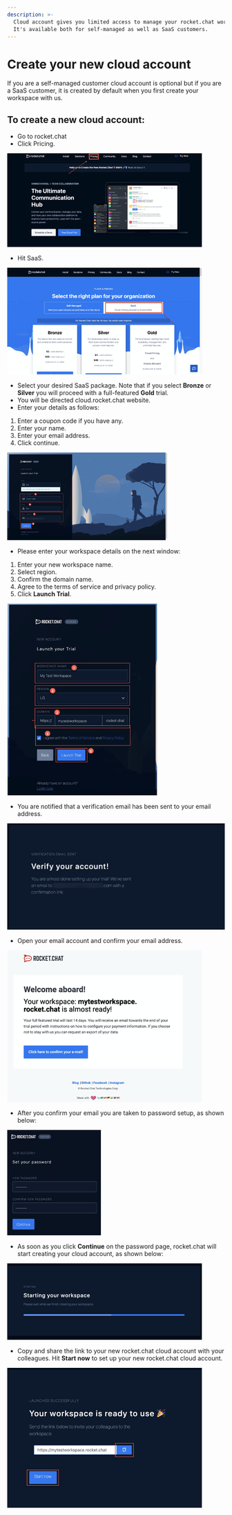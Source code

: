 ```yaml
---
description: >-
  Cloud account gives you limited access to manage your rocket.chat workspace.
  It's available both for self-managed as well as SaaS customers.
---
```


# Create your new cloud account

If you are a self-managed customer cloud  account is optional but if you are a SaaS customer, it is created by default when you first create your workspace with us.

## To create a new cloud account:

* Go to rocket.chat
* Click Pricing.

![](../.gitbook/assets/image%20%2876%29.png)



* Hit SaaS.

![](../.gitbook/assets/image%20%2879%29.png)

* Select your desired SaaS package. Note that if you select **Bronze** or **Silver** you will proceed with a full-featured **Gold** trial.
*  You will be directed cloud.rocket.chat website.
* Enter your details as follows:

1. Enter a coupon code if you have any.
2. Enter your name.
3. Enter your email address.
4. Click continue.

![](../.gitbook/assets/image%20%2881%29.png)

* Please enter your workspace details on the next window:

1. Enter your new workspace name.
2. Select region.
3. Confirm the domain name.
4. Agree to the terms of service and privacy policy.
5. Click **Launch Trial**.

![](../.gitbook/assets/image%20%2875%29.png)

  


* You are notified that a verification email has been sent to your email address.

![](../.gitbook/assets/image%20%2878%29.png)

* Open your email account and confirm your email address. 

![](../.gitbook/assets/image%20%2874%29.png)

* After you confirm your email you are taken to password setup, as shown below:

![](../.gitbook/assets/image%20%2880%29.png)

* As soon as you click **Continue** on the password page, rocket.chat will start creating your cloud account, as shown below:

![](../.gitbook/assets/image%20%2882%29.png)

* Copy and share the link to your new rocket.chat cloud account with your colleagues. Hit **Start now** to set up your new rocket.chat cloud account.

![](../.gitbook/assets/image%20%2877%29.png)

